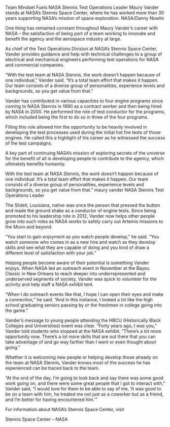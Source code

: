 Team Mindset Fuels NASA Stennis Test Operations Leader 
 Maury Vander stands at NASA’s Stennis Space Center, where he has worked more than 30 years supporting NASA’s mission of space exploration. NASA/Danny Nowlin

One thing has remained constant throughout Maury Vander’s career with NASA – the satisfaction of being part of a team working to innovate and benefit the agency and the aerospace industry at large.

As chief of the Test Operations Division at NASA’s Stennis Space Center, Vander provides guidance and help with technical challenges to a group of electrical and mechanical engineers performing test operations for NASA and commercial companies.

“With the test team at NASA Stennis, the work doesn’t happen because of one individual,” Vander said. “It’s a total team effort that makes it happen. Our team consists of a diverse group of personalities, experience levels and backgrounds, so you get value from that.”

Vander has contributed in various capacities to four engine programs since coming to NASA Stennis in 1990 as a contract worker and then being hired by NASA in 2000. He performed the role of test conductor for the programs, which included being the first to do so in three of the four programs.

Filling this role allowed him the opportunity to be heavily involved in developing the test processes used during the initial hot fire tests of those engines. He called this a highlight of his career as he witnessed the success of the test campaigns.

A key part of continuing NASA’s mission of exploring secrets of the universe for the benefit of all is developing people to contribute to the agency, which ultimately benefits humanity.

With the test team at NASA Stennis, the work doesn’t happen because of one individual. It’s a total team effort that makes it happen. Our team consists of a diverse group of personalities, experience levels and backgrounds, so you get value from that.” maury vander NASA Stennis Test Operations Leader

The Slidell, Louisiana, native was once the person that pressed the button and made the ground shake as a conductor of engine tests. Since being promoted to his leadership role in 2012, Vander now helps other people grow into such roles as NASA works to safely carry out Artemis missions to the Moon and beyond.

“You start to gain enjoyment as you watch people develop,” he said. “You watch someone who comes in as a new hire and watch as they develop skills and see what they are capable of doing and you kind of draw a different level of satisfaction with your job.”

Helping people become aware of their potential is something Vander enjoys. When NASA led an outreach event in November at the Bayou Classic in New Orleans to reach deeper into underrepresented and underserved segments of society, Vander was quick to volunteer for the activity and help staff a NASA exhibit tent.

“When I do outreach events like that, I hope I can open their eyes and make a connection,” he said. “And in this instance, I looked a lot like the high school graduating seniors passing by or the freshmen in college going into the game.”

Vander’s message to young people attending the HBCU (Historically Black Colleges and Universities) event was clear. “Forty years ago, I was you,” Vander told students who stopped at the NASA exhibit. “There’s a lot more opportunity now. There’s a lot more skills that are out there that you can take advantage of and go way farther than I went or even thought about going.”

Whether it is welcoming new people or helping develop those already on the team at NASA Stennis, Vander knows most of the success he has experienced can be traced back to the team.

“At the end of the day, I’m going to look back and say there was some good work going on, and there were some great people that I got to interact with,” Vander said. “I would love for them to be able to say of me, ‘It was good to be on a team with him, he treated me not just as a coworker but as a friend, and I’m better for having encountered him.’”

For information about NASA’s Stennis Space Center, visit

Stennis Space Center – NASA